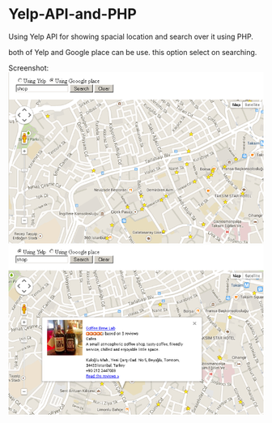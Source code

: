 Yelp-API-and-PHP
================

Using Yelp API for showing spacial location and search over it using PHP.

both of Yelp and Google place can be use. this option select on searching.

Screenshot:
![alt tag](https://github.com/jafaripur/Yelp-API-and-PHP/blob/master/screenshot/1.png)
![alt tag](https://github.com/jafaripur/Yelp-API-and-PHP/blob/master/screenshot/2.png)
